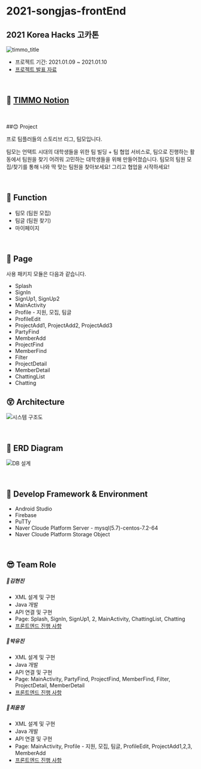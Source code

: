 # 2021-songjas-frontEnd


## 2021 Korea Hacks 고카톤

![timmo_title](https://user-images.githubusercontent.com/54926663/104111553-90e93f80-5326-11eb-9118-a42f4874be72.png)

- 프로젝트 기간: 2021.01.09 ~ 2021.01.10
- [프로젝트 발표 자료](https://drive.google.com/file/d/1T3C6x64mtD2TIliUwdarRqXMuHOA9X6X/view?usp=sharing)

<br>

## 🤩 [TIMMO Notion](https://www.notion.so/Korea-Hacks-TIMMO-22e3b279811f47e58d6d3091cba49ba3)

<br>

##😊 Project

프로 팀플러들의 스토리브 리그, 팀모입니다.

팀모는 언택트 시대의 대학생들을 위한 팀 빌딩 + 팀 협업 서비스로, 팀으로 진행하는 활동에서 팀원을 찾기 어려워 고민하는 대학생들을 위해 만들어졌습니다. 팀모의 팀원 모집/찾기를 통해 나와 딱 맞는 팀원을 찾아보세요! 그리고 협업을 시작하세요!

<br>

## 🤔 Function

- 팀모 (팀원 모집)
- 팀글 (팀원 찾기)
- 마이페이지



<br>

## 😤 Page

사용 패키지 모듈은 다음과 같습니다.

- Splash
- SignIn
- SignUp1, SignUp2
- MainActivity
- Profile - 지원, 모집, 팀글
- ProfileEdit 
- ProjectAdd1, ProjectAdd2, ProjectAdd3
- PartyFind
- MemberAdd
- ProjectFind
- MemberFind
- Filter
- ProjectDetail
- MemberDetail
- ChattingList
- Chatting



## 😲 Architecture

![시스템 구조도](https://user-images.githubusercontent.com/54926663/104111514-f5f06580-5325-11eb-85ed-c9839477cfe2.png)

<br>

## 😬 ERD Diagram

![DB 설계](https://user-images.githubusercontent.com/54926663/104111377-6f875400-5324-11eb-9d3e-b5f870a99ad0.png)

<br>

## 🥱 Develop Framework & Environment

- Android Studio
- Firebase
- PuTTy
- Naver Cloude Platform Server - mysql(5.7)-centos-7.2-64
- Naver Cloude Platform Storage Object

<br>

## 😎 Team Role

##### 💙김현진

- XML 설계 및 구현
- Java 개발
- API 연결 및 구현
- Page: Splash, SignIn, SignUp1, 2, MainActivity, ChattingList, Chatting
- [프론트엔드 진행 사항](https://www.notion.so/ee2ae0262af14d9e8e93ba563235e2c6)



##### 💛박유진

- XML 설계 및 구현
- Java 개발
- API 연결 및 구현
- Page: MainActivity, PartyFind, ProjectFind, MemberFind, Filter, ProjectDetail, MemberDetail
- [프론트엔드 진행 사항](https://www.notion.so/ee2ae0262af14d9e8e93ba563235e2c6)



##### 💛최윤정

- XML 설계 및 구현
- Java 개발
- API 연결 및 구현
- Page: MainActivity, Profile - 지원, 모집, 팀글, ProfileEdit, ProjectAdd1,2,3, MemberAdd
- [프론트엔드 진행 사항](https://www.notion.so/ee2ae0262af14d9e8e93ba563235e2c6)

<br>
